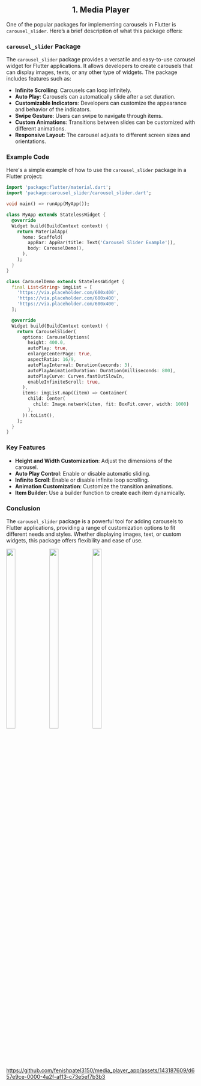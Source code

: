 
<h2 align = "center"> 1. Media Player </h2>


One of the popular packages for implementing carousels in Flutter is `carousel_slider`. Here’s a brief description of what this package offers:

### `carousel_slider` Package

The `carousel_slider` package provides a versatile and easy-to-use carousel widget for Flutter applications. It allows developers to create carousels that can display images, texts, or any other type of widgets. The package includes features such as:

- **Infinite Scrolling**: Carousels can loop infinitely.
- **Auto Play**: Carousels can automatically slide after a set duration.
- **Customizable Indicators**: Developers can customize the appearance and behavior of the indicators.
- **Swipe Gesture**: Users can swipe to navigate through items.
- **Custom Animations**: Transitions between slides can be customized with different animations.
- **Responsive Layout**: The carousel adjusts to different screen sizes and orientations.

### Example Code

Here's a simple example of how to use the `carousel_slider` package in a Flutter project:

```dart
import 'package:flutter/material.dart';
import 'package:carousel_slider/carousel_slider.dart';

void main() => runApp(MyApp());

class MyApp extends StatelessWidget {
  @override
  Widget build(BuildContext context) {
    return MaterialApp(
      home: Scaffold(
        appBar: AppBar(title: Text('Carousel Slider Example')),
        body: CarouselDemo(),
      ),
    );
  }
}

class CarouselDemo extends StatelessWidget {
  final List<String> imgList = [
    'https://via.placeholder.com/600x400',
    'https://via.placeholder.com/600x400',
    'https://via.placeholder.com/600x400',
  ];

  @override
  Widget build(BuildContext context) {
    return CarouselSlider(
      options: CarouselOptions(
        height: 400.0,
        autoPlay: true,
        enlargeCenterPage: true,
        aspectRatio: 16/9,
        autoPlayInterval: Duration(seconds: 3),
        autoPlayAnimationDuration: Duration(milliseconds: 800),
        autoPlayCurve: Curves.fastOutSlowIn,
        enableInfiniteScroll: true,
      ),
      items: imgList.map((item) => Container(
        child: Center(
          child: Image.network(item, fit: BoxFit.cover, width: 1000)
        ),
      )).toList(),
    );
  }
}
```

### Key Features

- **Height and Width Customization**: Adjust the dimensions of the carousel.
- **Auto Play Control**: Enable or disable automatic sliding.
- **Infinite Scroll**: Enable or disable infinite loop scrolling.
- **Animation Customization**: Customize the transition animations.
- **Item Builder**: Use a builder function to create each item dynamically.

### Conclusion

The `carousel_slider` package is a powerful tool for adding carousels to Flutter applications, providing a range of customization options to fit different needs and styles. Whether displaying images, text, or custom widgets, this package offers flexibility and ease of use.

<img src = "https://github.com/fenishpatel3150/media_player_app/assets/143187609/4f48a591-b4b8-4ab0-aacc-73a50f97995f" width=22% height=35%>
<img src = "https://github.com/fenishpatel3150/media_player_app/assets/143187609/80ecb113-20f8-4739-b7ad-c430b2e344b3" width=22% height=35%>
<img src = "https://github.com/fenishpatel3150/media_player_app/assets/143187609/8980bcf4-9d2b-451f-81ad-00a5c65b9c73" width=22% height=35%>


https://github.com/fenishpatel3150/media_player_app/assets/143187609/d657e9ce-0000-4a2f-af13-c73e5ef7b3b3








